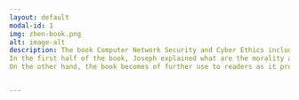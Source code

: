 ```yaml
---
layout: default
modal-id: 1
img: zhen-book.png
alt: image-alt
description: The book Computer Network Security and Cyber Ethics included 2 main topics, cyber ethics and network security.  This book aim for public awareness of the magnitude of cyber security and cyber crimes, the weakness and loopholes inherent in the cyberspace infrastructure and the ways to protect ourselves and society. Joseph claimed that we must have more debate on the need for a strong ethical framework as a way to safeguard cyberspace.
In the first half of the book, Joseph explained what are the morality and ethics and then related them to computer network, after this he talks about the computer network attacks and the role of computer users to protect themselves. In the second half of this book, Joseph mainly talks about the security issue, in terms of different aspects in IT, included mobile systems and cloud, not only the computer network.
On the other hand, the book becomes of further use to readers as it provided the points of what should readers know after reading the materials before each chapters, this is very helpful for the users to highly understand the contents of this book.  


---
```


